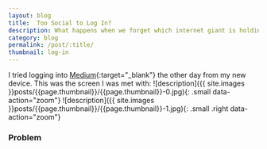 ```yaml
---
layout: blog
title:  Too Social to Log In?
description: What happens when we forget which internet giant is holding on to our password
category: blog
permalink: /post/:title/
thumbnail: log-in
---
```


I tried logging into [Medium](https://medium.com/){:target="_blank"} the other day from my new device.
This was the screen I was met with:
![description]({{ site.images }}posts/{{page.thumbnail}}/{{page.thumbnail}}-0.jpg){: .small data-action="zoom"}
![description]({{ site.images }}posts/{{page.thumbnail}}/{{page.thumbnail}}-1.jpg){: .small .right data-action="zoom"}


### Problem
